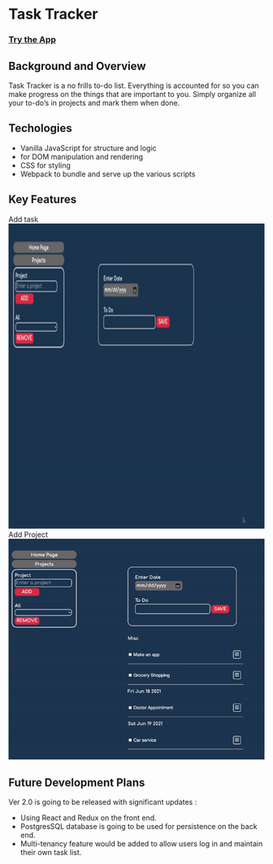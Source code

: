# Task Tracker
### [Try the App](https://tttn13.github.io/to-do-list/)

## Background and Overview
Task Tracker is a no frills to-do list. Everything is accounted for so you can make progress on the things that are important to you. Simply organize all your to-do’s in projects and mark them when done.

## Techologies
- Vanilla JavaScript for structure and logic
- for DOM manipulation and rendering
- CSS for styling
- Webpack to bundle and serve up the various scripts

## Key Features
Add task 
<img src='./assets/demo_images/add-task.gif' width = "700" height= '600'>
Add Project
![Add task ](./assets/demo_images/add-project.gif)
## Future Development Plans
Ver 2.0 is going to be released with significant updates :
- Using React and Redux on the front end. 
- PostgresSQL database is going to be used for persistence on the back end. 
- Multi-tenancy feature would be added to allow users log in and maintain their own task list.  